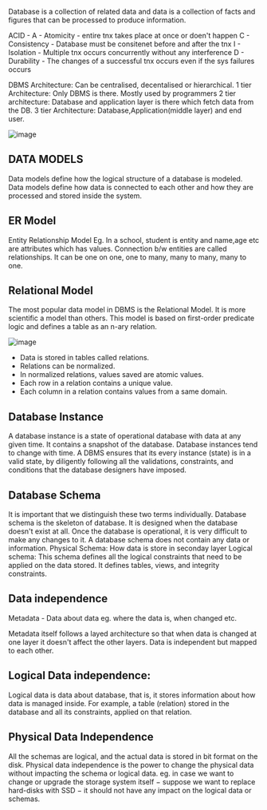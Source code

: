 Database is a collection of related data and data is a collection of facts and figures that can be processed to produce information.

ACID - 
A - Atomicity - entire tnx takes place at once or doen't happen
C - Consistency - Database must be consitenet before and after the tnx
I - Isolation -  Multiple tnx occurs concurrently without any interference
D - Durability - The changes of a successful tnx occurs even if the sys failures occurs

DBMS Architecture:
Can be centralised, decentalised or hierarchical.
1 tier Architecture: Only DBMS is there. Mostly used by programmers
2 tier architecture: Database and application layer is there which fetch data from the DB.
3 tier Architecture: Database,Application(middle layer) and end user. 

![image](https://github.com/rrairajeev/SQL/assets/169693667/6c3e2437-877b-49d4-a248-1f3da2fc4de7)

## DATA MODELS
Data models define how the logical structure of a database is modeled. Data models define how data is connected to each other and how they are processed and stored inside the system.

## ER Model
Entity Relationship Model
Eg. In a school, student is entity and name,age etc are attributes which has values.
Connection b/w entities are called relationships.
It can be one on one, one to many, many to many, many to one.


## Relational Model
The most popular data model in DBMS is the Relational Model. It is more scientific a model than others. This model is based on first-order predicate logic and defines a table as an n-ary relation.

![image](https://github.com/rrairajeev/SQL/assets/169693667/93dcd07a-c0c4-45db-8af4-c70ed2a4882d)

* Data is stored in tables called relations.
* Relations can be normalized.
* In normalized relations, values saved are atomic values.
* Each row in a relation contains a unique value.
* Each column in a relation contains values from a same domain.


## Database Instance
A database instance is a state of operational database with data at any given time. It contains a snapshot of the database. Database instances tend to change with time. A DBMS ensures that its every instance (state) is in a valid state, by diligently following all the validations, constraints, and conditions that the database designers have imposed.


## Database Schema
It is important that we distinguish these two terms individually. Database schema is the skeleton of database. It is designed when the database doesn't exist at all. Once the database is operational, it is very difficult to make any changes to it. A database schema does not contain any data or information.
Physical Schema: How data is store in seconday layer
Logical schema: This schema defines all the logical constraints that need to be applied on the data stored. It defines tables, views, and integrity constraints.


## Data independence

Metadata -  Data about data 
eg. where the data is, when changed etc.

Metadata itself follows a layed architecture so that when data is changed at one layer it doesn't affect the other layers.
Data is independent but mapped to each other. 

## Logical Data independence: 
Logical data is data about database, that is, it stores information about how data is managed inside. For example, a table (relation) stored in the database and all its constraints, applied on that relation.

## Physical Data Independence
All the schemas are logical, and the actual data is stored in bit format on the disk. Physical data independence is the power to change the physical data without impacting the schema or logical data.
eg. in case we want to change or upgrade the storage system itself − suppose we want to replace hard-disks with SSD − it should not have any impact on the logical data or schemas.
